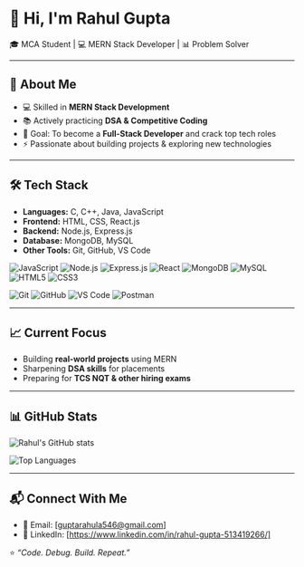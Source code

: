 # 👋 Hi, I'm Rahul Gupta  

🎓 MCA Student | 💻 MERN Stack Developer | 📊 Problem Solver  

---

## 🚀 About Me  
- 💻 Skilled in **MERN Stack Development**  
- 📚 Actively practicing **DSA & Competitive Coding**  
- 🎯 Goal: To become a **Full-Stack Developer** and crack top tech roles  
- ⚡ Passionate about building projects & exploring new technologies  

---

## 🛠️ Tech Stack  
- **Languages:** C, C++, Java, JavaScript  
- **Frontend:** HTML, CSS, React.js  
- **Backend:** Node.js, Express.js  
- **Database:** MongoDB, MySQL  
- **Other Tools:** Git, GitHub, VS Code

![JavaScript](https://img.shields.io/badge/JavaScript-F7DF1E?style=for-the-badge&logo=javascript&logoColor=black)
![Node.js](https://img.shields.io/badge/Node.js-339933?style=for-the-badge&logo=nodedotjs&logoColor=white)
![Express.js](https://img.shields.io/badge/Express.js-000000?style=for-the-badge&logo=express&logoColor=white)
![React](https://img.shields.io/badge/React-61DAFB?style=for-the-badge&logo=react&logoColor=black)
![MongoDB](https://img.shields.io/badge/MongoDB-4EA94B?style=for-the-badge&logo=mongodb&logoColor=white)
![MySQL](https://img.shields.io/badge/MySQL-005C84?style=for-the-badge&logo=mysql&logoColor=white)
![HTML5](https://img.shields.io/badge/HTML5-E34F26?style=for-the-badge&logo=html5&logoColor=white)
![CSS3](https://img.shields.io/badge/CSS3-1572B6?style=for-the-badge&logo=css3&logoColor=white)

![Git](https://img.shields.io/badge/Git-F05032?style=for-the-badge&logo=git&logoColor=white)
![GitHub](https://img.shields.io/badge/GitHub-181717?style=for-the-badge&logo=github&logoColor=white)
![VS Code](https://img.shields.io/badge/VS_Code-0078D4?style=for-the-badge&logo=visualstudiocode&logoColor=white)
![Postman](https://img.shields.io/badge/Postman-FF6C37?style=for-the-badge&logo=postman&logoColor=white)


---

## 📈 Current Focus  
- Building **real-world projects** using MERN  
- Sharpening **DSA skills** for placements  
- Preparing for **TCS NQT & other hiring exams**  

---

## 📊 GitHub Stats  
![Rahul's GitHub stats](https://github-readme-stats.vercel.app/api?username=webbyrahul&show_icons=true&theme=radical)  

![Top Languages](https://github-readme-stats.vercel.app/api/top-langs/?username=webbyrahul&layout=compact&theme=radical)  

---

## 📬 Connect With Me  
- 📧 Email: [guptarahula546@gmail.com]  
- 💼 LinkedIn: [https://www.linkedin.com/in/rahul-gupta-513419266/]

⭐️ *“Code. Debug. Build. Repeat.”*  
